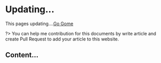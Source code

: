 # Updating...

This pages updating....[Go Gome](https://xuanvinhtd.github.io/share_my_dev_exps/)
 
 ?> You can help me contribution for this documents by write article and create Pull Request to add your article to this website.

 ## Content...